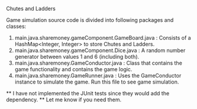 Chutes and Ladders

Game simulation source code is divided into following packages and classes:

   1) main.java.sharemoney.gameComponent.GameBoard.java  : Consists of a HashMap<Integer, Integer> to store Chutes and Ladders.
   2) main.java.sharemoney.gameComponent.Dice.java       : A random number generator between values 1 and 6 (including both).
   3) main.java.sharemoney.GameConductor.java            : Class that contains the game functionality and contains the game logic.
   4) main.java.sharemoney.GameRunner.java               : Uses the GameConductor instance to simulate the game. Run this file to see game simulation.

** I have not implemented the JUnit tests since they would add the dependency.
** Let me know if you need them.
